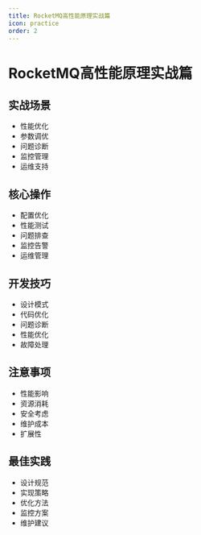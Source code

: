 ```yaml
---
title: RocketMQ高性能原理实战篇
icon: practice
order: 2
---
```


# RocketMQ高性能原理实战篇

## 实战场景
- 性能优化
- 参数调优
- 问题诊断
- 监控管理
- 运维支持

## 核心操作
- 配置优化
- 性能测试
- 问题排查
- 监控告警
- 运维管理

## 开发技巧
- 设计模式
- 代码优化
- 问题诊断
- 性能优化
- 故障处理

## 注意事项
- 性能影响
- 资源消耗
- 安全考虑
- 维护成本
- 扩展性

## 最佳实践
- 设计规范
- 实现策略
- 优化方法
- 监控方案
- 维护建议
